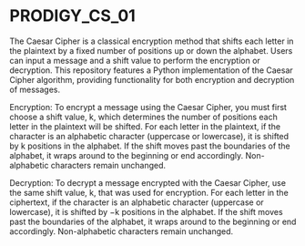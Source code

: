 # PRODIGY_CS_01
The Caesar Cipher is a classical encryption method that shifts each letter in the plaintext by a fixed number of positions up or down the alphabet. Users can input a message and a shift value to perform the encryption or decryption. This repository features a Python implementation of the Caesar Cipher algorithm, providing functionality for both encryption and decryption of messages.

Encryption:
To encrypt a message using the Caesar Cipher, you must first choose a shift value, k, which determines the number of positions each letter in the plaintext will be shifted. For each letter in the plaintext, if the character is an alphabetic character (uppercase or lowercase), it is shifted by k positions in the alphabet. If the shift moves past the boundaries of the alphabet, it wraps around to the beginning or end accordingly. Non-alphabetic characters remain unchanged.

Decryption:
To decrypt a message encrypted with the Caesar Cipher, use the same shift value, k, that was used for encryption. For each letter in the ciphertext, if the character is an alphabetic character (uppercase or lowercase), it is shifted by −k positions in the alphabet. If the shift moves past the boundaries of the alphabet, it wraps around to the beginning or end accordingly. Non-alphabetic characters remain unchanged.
